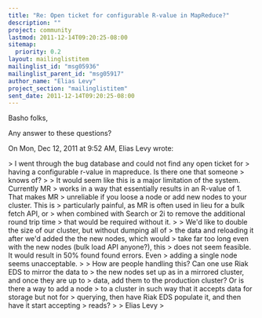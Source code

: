 ```yaml
---
title: "Re: Open ticket for configurable R-value in MapReduce?"
description: ""
project: community
lastmod: 2011-12-14T09:20:25-08:00
sitemap:
  priority: 0.2
layout: mailinglistitem
mailinglist_id: "msg05936"
mailinglist_parent_id: "msg05917"
author_name: "Elias Levy"
project_section: "mailinglistitem"
sent_date: 2011-12-14T09:20:25-08:00
---
```



Basho folks,

Any answer to these questions?

On Mon, Dec 12, 2011 at 9:52 AM, Elias Levy wrote:

&gt; I went through the bug database and could not find any open ticket for
&gt; having a configurable r-value in mapreduce. Is there one that someone
&gt; knows of?
&gt;
&gt; It would seem like this is a major limitation of the system. Currently MR
&gt; works in a way that essentially results in an R-value of 1. That makes MR
&gt; unreliable if you loose a node or add new nodes to your cluster. This is
&gt; particularly painful, as MR is often used in lieu for a bulk fetch API, or
&gt; when combined with Search or 2i to remove the additional round trip time
&gt; that would be required without it.
&gt;
&gt; We'd like to double the size of our cluster, but without dumping all of
&gt; the data and reloading it after we'd added the the new nodes, which would
&gt; take far too long even with the new nodes (bulk load API anyone?), this
&gt; does not seem feasible. It would result in 50% found found errors. Even
&gt; adding a single node seems unacceptable.
&gt;
&gt; How are people handling this? Can one use Riak EDS to mirror the data to
&gt; the new nodes set up as in a mirrored cluster, and once they are up to
&gt; data, add them to the production cluster? Or is there a way to add a node
&gt; to a cluster in such way that it accepts data for storage but not for
&gt; querying, then have Riak EDS populate it, and then have it start accepting
&gt; reads?
&gt;
&gt; Elias Levy
&gt;
